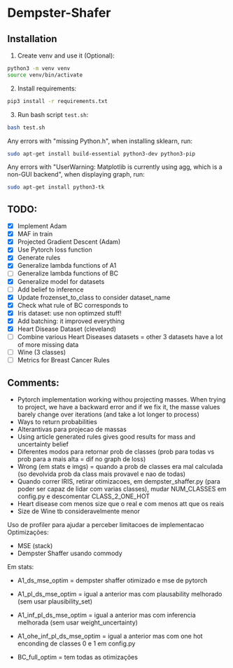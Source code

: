 # Dempster-Shafer

## Installation
1. Create venv and use it (Optional):
```bash
python3 -m venv venv
source venv/bin/activate
```
2. Install requirements:
```bash
pip3 install -r requirements.txt
```
3. Run bash script `test.sh`:
```bash
bash test.sh
```
Any errors with "missing Python.h", when installing sklearn, run: 
```bash
sudo apt-get install build-essential python3-dev python3-pip
```

Any errors with "UserWarning: Matplotlib is currently using agg, which is a non-GUI backend", when displaying graph, run: 
```bash
sudo apt-get install python3-tk
```

## TODO:
- [x] Implement Adam
- [x] MAF in train
- [x] Projected Gradient Descent (Adam)
- [x] Use Pytorch loss function
- [x] Generate rules
- [x] Generalize lambda functions of A1
- [ ] Generalize lambda functions of BC
- [x] Generalize model for datasets
- [ ] Add belief to inference
- [x] Update frozenset_to_class to consider dataset_name
- [x] Check what rule of BC corresponds to
- [x] Iris dataset: use non optimzed stuff!
- [x] Add batching: it improved everything
- [x] Heart Disease Dataset (cleveland)
- [ ] Combine various Heart Diseases datasets = other 3 datasets have a lot of more missing data
- [ ] Wine (3 classes)
- [ ] Metrics for Breast Cancer Rules

## Comments:
* Pytorch implementation working withou projecting masses. When trying to project, we have a backward error and if we fix it, the masse values barely change over iterations (and take a lot longer to process)
* Ways to return probabilities
* Alterantivas para projecao de massas
* Using article generated rules gives good results for mass and uncertainty belief
* Diferentes modos para retornar prob de classes (prob para todas vs prob para a mais alta = dif no graph de loss)
* Wrong (em stats e imgs) = quando a prob de classes era mal calculada (so devolvida prob da class mais provavel e nao de todas)
* Quando correr IRIS, retirar otimizacoes, em dempster_shaffer.py (para poder ser capaz de lidar com varias classes), mudar NUM_CLASSES em config.py e descomentar CLASS_2_ONE_HOT
* Heart disease com menos size que o real e com menos att que os reais
* Size de Wine tb consideravelmente menor

Uso de profiler para ajudar a perceber limitacoes de implementacao
Optimizações:
* MSE (stack)
* Dempster Shaffer usando commody 

Em stats:
* A1_ds_mse_optim = dempster shaffer otimizado e mse de pytorch
* A1_pl_ds_mse_optim = igual a anterior mas com plausability melhorado (sem usar plausibility_set)
* A1_inf_pl_ds_mse_optim = igual a anterior mas com inferencia melhorada (sem usar weight_uncertainty)
* A1_ohe_inf_pl_ds_mse_optim = igual a anterior mas com one hot enconding de classes 0 e 1 em config.py

* BC_full_optim = tem todas as otimizações

    

